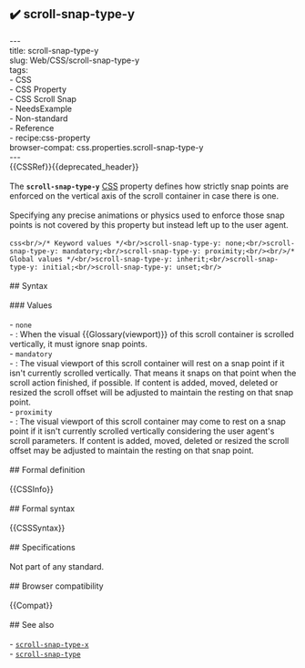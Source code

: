 ## ✔️ scroll-snap-type-y 
 ---<br/>title: scroll-snap-type-y<br/>slug: Web/CSS/scroll-snap-type-y<br/>tags:<br/>  - CSS<br/>  - CSS Property<br/>  - CSS Scroll Snap<br/>  - NeedsExample<br/>  - Non-standard<br/>  - Reference<br/>  - recipe:css-property<br/>browser-compat: css.properties.scroll-snap-type-y<br/>---<br/>{{CSSRef}}{{deprecated_header}}<br/><br/>The **`scroll-snap-type-y`** [CSS](/en-US/docs/Web/CSS) property defines how strictly snap points are enforced on the vertical axis of the scroll container in case there is one.<br/><br/>Specifying any precise animations or physics used to enforce those snap points is not covered by this property but instead left up to the user agent.<br/><br/>```css<br/>/* Keyword values */<br/>scroll-snap-type-y: none;<br/>scroll-snap-type-y: mandatory;<br/>scroll-snap-type-y: proximity;<br/><br/>/* Global values */<br/>scroll-snap-type-y: inherit;<br/>scroll-snap-type-y: initial;<br/>scroll-snap-type-y: unset;<br/>```<br/><br/>## Syntax<br/><br/>### Values<br/><br/>- `none`<br/>  - : When the visual {{Glossary(viewport)}} of this scroll container is scrolled vertically, it must ignore snap points.<br/>- `mandatory`<br/>  - : The visual viewport of this scroll container will rest on a snap point if it isn't currently scrolled vertically. That means it snaps on that point when the scroll action finished, if possible. If content is added, moved, deleted or resized the scroll offset will be adjusted to maintain the resting on that snap point.<br/>- `proximity`<br/>  - : The visual viewport of this scroll container may come to rest on a snap point if it isn't currently scrolled vertically considering the user agent's scroll parameters. If content is added, moved, deleted or resized the scroll offset may be adjusted to maintain the resting on that snap point.<br/><br/>## Formal definition<br/><br/>{{CSSInfo}}<br/><br/>## Formal syntax<br/><br/>{{CSSSyntax}}<br/><br/>## Specifications<br/><br/>Not part of any standard.<br/><br/>## Browser compatibility<br/><br/>{{Compat}}<br/><br/>## See also<br/><br/>- [`scroll-snap-type-x`](/en-US/docs/Web/CSS/scroll-snap-type-x)<br/>- [`scroll-snap-type`](/en-US/docs/Web/CSS/scroll-snap-type)<br/>